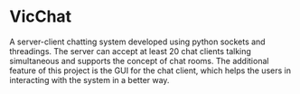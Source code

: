 # VicChat
A server-client chatting system developed using python sockets and threadings. The server can accept at least 20 chat clients talking simultaneous and supports the concept of chat rooms. The additional feature of this project is the GUI for the chat client, which helps the users in interacting with the system in a better way.
